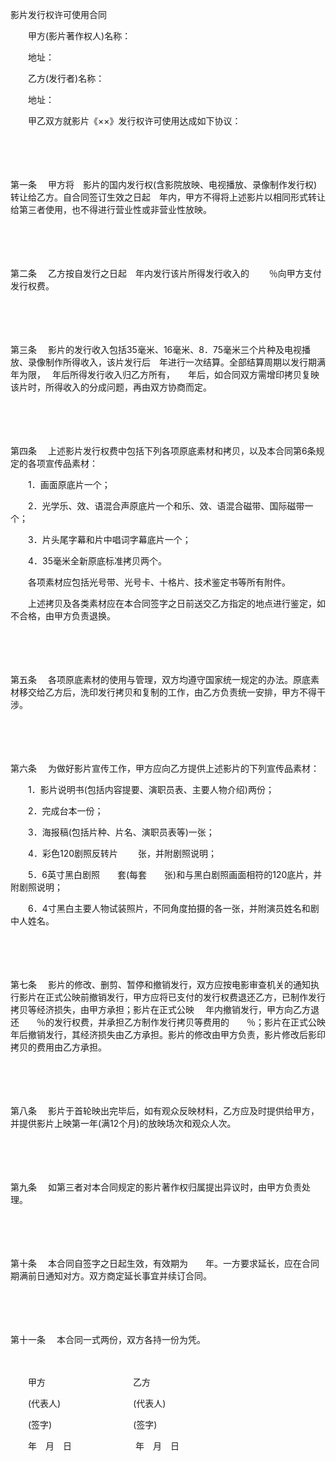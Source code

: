 



影片发行权许可使用合同



 

　　甲方(影片著作权人)名称：

　　地址：

　　乙方(发行者)名称：

　　地址：

　　甲乙双方就影片《××》发行权许可使用达成如下协议：

　　

　　

第一条
　甲方将　影片的国内发行权(含影院放映、电视播放、录像制作发行权)转让给乙方。自合同签订生效之日起　年内，甲方不得将上述影片以相同形式转让给第三者使用，也不得进行营业性或非营业性放映。

　　

　　

第二条
　乙方按自发行之日起　年内发行该片所得发行收入的　　 ％向甲方支付发行权费。

　　

　　

第三条
　影片的发行收入包括35毫米、16毫米、8．75毫米三个片种及电视播放、录像制作所得收入，该片发行后　年进行一次结算。全部结算周期以发行期满　　 年为限，　 年后所得发行收入归乙方所有，　　年后，如合同双方需增印拷贝复映该片时，所得收入的分成问题，再由双方协商而定。

　　

　　

第四条
　上述影片发行权费中包括下列各项原底素材和拷贝，以及本合同第6条规定的各项宣传品素材：

　　1．画面原底片一个；

　　2．光学乐、效、语混合声原底片一个和乐、效、语混合磁带、国际磁带一个；

　　3．片头尾字幕和片中唱词字幕底片一个；

　　4．35毫米全新原底标准拷贝两个。

　　各项素材应包括光号带、光号卡、十格片、技术鉴定书等所有附件。

　　上述拷贝及各类素材应在本合同签字之日前送交乙方指定的地点进行鉴定，如不合格，由甲方负责退换。

　　

　　

第五条
　各项原底素材的使用与管理，双方均遵守国家统一规定的办法。原底素材移交给乙方后，洗印发行拷贝和复制的工作，由乙方负责统一安排，甲方不得干涉。

　　

　　

第六条
　为做好影片宣传工作，甲方应向乙方提供上述影片的下列宣传品素材：

　　1．影片说明书(包括内容提要、演职员表、主要人物介绍)两份；

　　2．完成台本一份；

　　3．海报稿(包括片种、片名、演职员表等)一张；

　　4．彩色120剧照反转片　　 张，并附剧照说明；

　　5．6英寸黑白剧照　　套(每套　　张)和与黑白剧照画面相符的120底片，并附剧照说明；

　　6．4寸黑白主要人物试装照片，不同角度拍摄的各一张，并附演员姓名和剧中人姓名。

　　

　　

第七条
　影片的修改、删剪、暂停和撤销发行，双方应按电影审查机关的通知执行影片在正式公映前撤销发行，甲方应将已支付的发行权费退还乙方，已制作发行拷贝等经济损失，由甲方承担；影片在正式公映　 年内撤销发行，甲方向乙方退还　　％的发行权费，并承担乙方制作发行拷贝等费用的　　％；影片在正式公映　 年后撤销发行，其经济损失由乙方承担。影片的修改由甲方负责，影片修改后影印拷贝的费用由乙方承担。

　　

　　

第八条
　影片于首轮映出完毕后，如有观众反映材料，乙方应及时提供给甲方，并提供影片上映第一年(满12个月)的放映场次和观众人次。

　　

　　

第九条
　如第三者对本合同规定的影片著作权归属提出异议时，由甲方负责处理。

　　

　　

第十条
　本合同自签字之日起生效，有效期为　　年。一方要求延长，应在合同期满前日通知对方。双方商定延长事宜并续订合同。

　　

　　

第十一条
　本合同一式两份，双方各持一份为凭。　　

　　

　　甲方　　　　　　　　　　乙方

　　(代表人)　　　　　　　　 (代表人)

　　(签字)　　　　　　　　　 (签字)

　　年　月　日　　　　　　　 年　月　日